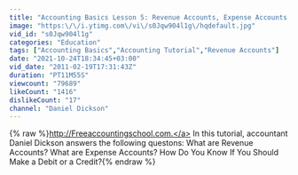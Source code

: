 ```yaml
---
title: "Accounting Basics Lesson 5: Revenue Accounts, Expense Accounts, When to Make a Debit or Credit"
image: "https:\/\/i.ytimg.com\/vi\/s0Jqw904l1g\/hqdefault.jpg"
vid_id: "s0Jqw904l1g"
categories: "Education"
tags: ["Accounting Basics","Accounting Tutorial","Revenue Accounts"]
date: "2021-10-24T18:34:45+03:00"
vid_date: "2011-02-19T17:31:43Z"
duration: "PT11M55S"
viewcount: "79689"
likeCount: "1416"
dislikeCount: "17"
channel: "Daniel Dickson"
---
```

{% raw %}<a rel="nofollow" target="blank" href="http://Freeaccountingschool.com.">http://Freeaccountingschool.com.</a>  In this tutorial, accountant Daniel Dickson answers the following questons: What are Revenue Accounts?  What are Expense Accounts? How Do You Know If You Should Make a Debit or a Credit?{% endraw %}
